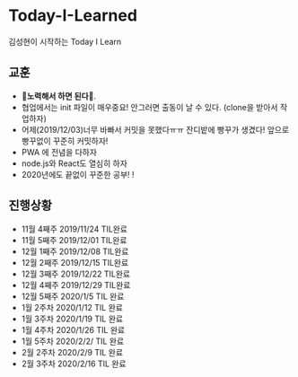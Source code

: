 # Today-I-Learned
김성현이 시작하는 Today I Learn



## 교훈

* **:black_heart:노력해서 하면 된다:black_heart:**.
* 협업에서는 init 파일이 매우중요! 안그러면 출동이 날 수 있다.  (clone을 받아서 작업하자)
* 어제(2019/12/03)너무 바빠서 커밋을 못했다ㅠㅠ 잔디밭에 빵꾸가 생겼다! 앞으로 빵꾸없이 꾸준히 커밋하자!
* PWA 에 전념을 다하자
* node.js와 React도 열심히 하자
* 2020년에도 끝없이 꾸준한 공부! !

## 진행상황

* 11월 4째주 2019/11/24 TIL완료 
* 11월 5째주 2019/12/01 TIL완료 
* 12월 1째주 2019/12/08 TIL완료
* 12월 2째주 2019/12/15 TIL완료
* 12월 3째주 2019/12/22 TIL완료
* 12월 4째주 2019/12/29 TIL완료
* 12월 5째주 2020/1/5 TIL 완료
* 1월 2주차 2020/1/12 TIL 완료
* 1월 3주차 2020/1/19 TIL 완료
* 1월 4주차 2020/1/26 TIL 완료
* 1월 5주차 2020/2/2/ TIL 완료
* 2월 2주차 2020/2/9 TIL 완료
* 2월 3주차 2020/2/16 TIL 완료
